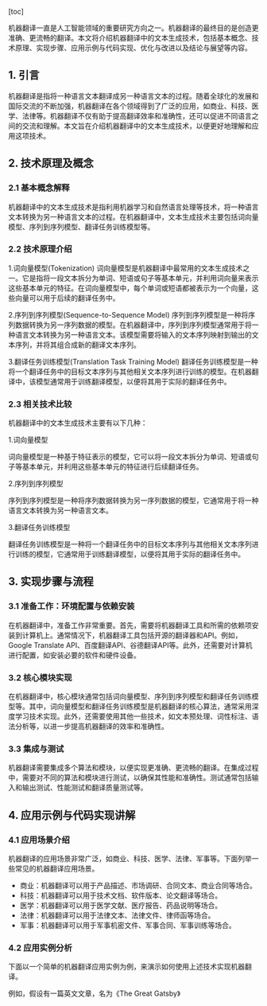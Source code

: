 
[toc]                    
                
                
机器翻译一直是人工智能领域的重要研究方向之一。机器翻译的最终目的是创造更准确、更流畅的翻译。本文将介绍机器翻译中的文本生成技术，包括基本概念、技术原理、实现步骤、应用示例与代码实现、优化与改进以及结论与展望等内容。

## 1. 引言

机器翻译是指将一种语言文本翻译成另一种语言文本的过程。随着全球化的发展和国际交流的不断加强，机器翻译在各个领域得到了广泛的应用，如商业、科技、医学、法律等。机器翻译不仅有助于提高翻译效率和准确性，还可以促进不同语言之间的交流和理解。本文旨在介绍机器翻译中的文本生成技术，以便更好地理解和应用这项技术。

## 2. 技术原理及概念

### 2.1 基本概念解释

机器翻译中的文本生成技术是指利用机器学习和自然语言处理等技术，将一种语言文本转换为另一种语言文本的过程。在机器翻译中，文本生成技术主要包括词向量模型、序列到序列模型、翻译任务训练模型等。

### 2.2 技术原理介绍

1.词向量模型(Tokenization)
词向量模型是机器翻译中最常用的文本生成技术之一。它是指将一段文本拆分为单词、短语或句子等基本单元，并利用词向量来表示这些基本单元的特征。在词向量模型中，每个单词或短语都被表示为一个向量，这些向量可以用于后续的翻译任务中。

2.序列到序列模型(Sequence-to-Sequence Model)
序列到序列模型是一种将序列数据转换为另一序列数据的模型。在机器翻译中，序列到序列模型通常用于将一种语言文本转换为另一种语言文本。该模型需要将输入的文本序列映射到输出的文本序列，并将其组合成新的翻译文本序列。

3.翻译任务训练模型(Translation Task Training Model)
翻译任务训练模型是一种将一个翻译任务中的目标文本序列与其他相关文本序列进行训练的模型。在机器翻译中，该模型通常用于训练翻译模型，以便将其用于实际的翻译任务中。

### 2.3 相关技术比较

机器翻译中的文本生成技术主要有以下几种：

1.词向量模型

词向量模型是一种基于特征表示的模型，它可以将一段文本拆分为单词、短语或句子等基本单元，并利用这些基本单元的特征进行后续翻译任务。

2.序列到序列模型

序列到序列模型是一种将序列数据转换为另一序列数据的模型，它通常用于将一种语言文本转换为另一种语言文本。

3.翻译任务训练模型

翻译任务训练模型是一种将一个翻译任务中的目标文本序列与其他相关文本序列进行训练的模型，它通常用于训练翻译模型，以便将其用于实际的翻译任务中。

## 3. 实现步骤与流程

### 3.1 准备工作：环境配置与依赖安装

在机器翻译中，准备工作非常重要。首先，需要将机器翻译工具和所需的依赖项安装到计算机上。通常情况下，机器翻译工具包括开源的翻译器和API。例如，Google Translate API、百度翻译API、谷德翻译API等。此外，还需要对计算机进行配置，如安装必要的软件和硬件设备。

### 3.2 核心模块实现

在机器翻译中，核心模块通常包括词向量模型、序列到序列模型和翻译任务训练模型等。其中，词向量模型和翻译任务训练模型是机器翻译的核心算法，通常采用深度学习技术实现。此外，还需要使用其他一些技术，如文本预处理、词性标注、语法分析等，以进一步提高机器翻译的效率和准确性。

### 3.3 集成与测试

机器翻译需要集成多个算法和模块，以便实现更准确、更流畅的翻译。在集成过程中，需要对不同的算法和模块进行测试，以确保其性能和准确性。测试通常包括输入和输出测试、性能测试和翻译质量测试等。

## 4. 应用示例与代码实现讲解

### 4.1 应用场景介绍

机器翻译的应用场景非常广泛，如商业、科技、医学、法律、军事等。下面列举一些常见的机器翻译应用场景。

- 商业：机器翻译可以用于产品描述、市场调研、合同文本、商业合同等场合。
- 科技：机器翻译可以用于技术文档、软件版本、论文翻译等场合。
- 医学：机器翻译可以用于医学文献、医疗报告、药品说明等场合。
- 法律：机器翻译可以用于法律文本、法律文件、律师函等场合。
- 军事：机器翻译可以用于军事机密文件、军事合同、军事训练等场合。

### 4.2 应用实例分析

下面以一个简单的机器翻译应用实例为例，来演示如何使用上述技术实现机器翻译。

例如，假设有一篇英文文章，名为《The Great Gatsby》

